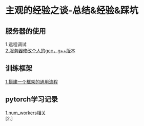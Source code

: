 主观的经验之谈-总结&经验&踩坑
===
服务器的使用
---
1.远程调试<br>
[2.服务器修改个人的gcc，g++版本]()

训练框架
---
[1.搭建一个框架的通用流程](https://github.com/ZM-Zhou/TheWaytoBigBrother/tree/master/example_project)

pytorch学习记录
---
[1.num_workers相关]()<br>
[2.]
